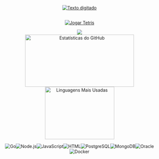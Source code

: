 <div align="center">

  <a href="https://git.io/typing-svg">
    <img src="https://readme-typing-svg.demolab.com?font=Press+Start+2P&size=22&duration=3000&pause=1000&color=00FF41&center=true&vCenter=true&random=false&width=600&height=60&lines=SEJA+BEM-VINDO;OBRIGADO+POR+VISITAR;APROVEITE!" alt="Texto digitado" />
  </a>
<br><br/>
    
[![Jogar Tetris](https://img.shields.io/badge/Jogar_Tetris-555555?style=for-the-badge&logo=github&logoColor=white)](https://br-gui-github-io.vercel.app/)


  <img src="https://capsule-render.vercel.app/api?type=waving&color=00FF41&height=100&section=footer" />

</div>

<div align="center">
  <img src="https://github-readme-stats.vercel.app/api?username=Br-Gui&theme=chartreuse-dark&hide_border=true" width="350" height="168.25" alt="Estatísticas do GitHub"/>
  <img src="https://github-readme-stats.vercel.app/api/top-langs/?username=Br-Gui&theme=chartreuse-dark&hide_border=true" width="223" height="168.25" alt="Linguagens Mais Usadas" />
</div>

<div align="center">
  
![Go](https://img.shields.io/badge/Go-00ADD8?style=for-the-badge&logo=go&logoColor=white)![Node.js](https://img.shields.io/badge/Node.js-43853D?style=for-the-badge&logo=node.js&logoColor=white)![JavaScript](https://img.shields.io/badge/JavaScript-F7DF1E?style=for-the-badge&logo=javascript&logoColor=black)![HTML](https://img.shields.io/badge/HTML5-E34F26?style=for-the-badge&logo=html5&logoColor=white)![PostgreSQL](https://img.shields.io/badge/PostgreSQL-316192?style=for-the-badge&logo=postgresql&logoColor=white)![MongoDB](https://img.shields.io/badge/MongoDB-47A248?style=for-the-badge&logo=mongodb&logoColor=white)![Oracle](https://img.shields.io/badge/Oracle-F80000?style=for-the-badge&logo=oracle&logoColor=white)![Docker](https://img.shields.io/badge/Docker-2496ED?style=for-the-badge&logo=docker&logoColor=white)

</div>
